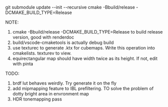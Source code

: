 git submodule update --init --recursive
cmake -Bbuild/release -DCMAKE_BUILD_TYPE=Release


NOTE:
1. cmake -Bbuild/release -DCMAKE_BUILD_TYPE=Release to build release version, good with renderdoc
2. build/vscode-cmaketools is actually debug build
3. use texturec to generate .ktx for cubemaps. Write this operation into cmakelists. texturev to view.
4. equirectangular map should have width twice as its height. If not, edit with pinta

TODO:
1. brdf lut behaves weirdly. Try generate it on the fly
2. add mipmapping feature to IBL prefiltering. TO solve the problem of dotty bright area in envronment map
3. HDR tonemapping pass



